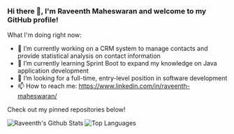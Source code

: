 ### Hi there 👋, I'm Raveenth Maheswaran and welcome to my GitHub profile!



What I'm doing right now:

- 🔭 I’m currently working on a CRM system to manage contacts and provide statistical analysis on contact information
- 🌱 I’m currently learning Sprint Boot to expand my knowledge on Java application development
- 💼 I’m looking for a full-time, entry-level position in software development
- 📫 How to reach me: https://www.linkedin.com/in/raveenth-maheswaran/

Check out my pinned repositories below!


<img align="left" alt="Raveenth's Github Stats" src="https://github-readme-stats.vercel.app/api?username=raveen15&show_icons=true&hide_border=true&hide=prs,issues&count_private=true&theme=radical" />

![Top Languages](https://github-readme-stats.vercel.app/api/top-langs/?username=raveen15&theme=radical&hide_border=true)
